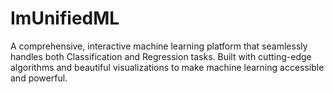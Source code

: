 # ImUnifiedML
A comprehensive, interactive machine learning platform that seamlessly handles both Classification and Regression tasks. Built with cutting-edge algorithms and beautiful visualizations to make machine learning accessible and powerful.
